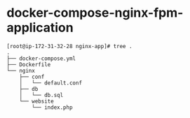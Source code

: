 # docker-compose-nginx-fpm-application

```
[root@ip-172-31-32-28 nginx-app]# tree .
.
├── docker-compose.yml
├── Dockerfile
└── nginx
    ├── conf
    │   └── default.conf
    ├── db
    │   └── db.sql
    └── website
        └── index.php
```
